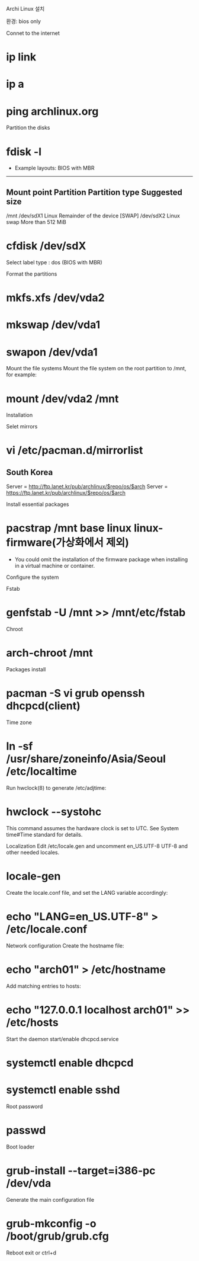 Archi Linux 설치

환경: bios only

Connet to the internet
# ip link
# ip a
# ping archlinux.org

Partition the disks
# fdisk -l
* Example layouts: BIOS with MBR
------------------------------------------------------------------------
Mount point			Partition	Partition type	Suggested size
-------------------------------------------------------------------------
/mnt				/dev/sdX1	Linux			Remainder of the device
[SWAP]				/dev/sdX2	Linux swap		More than 512 MiB

# cfdisk /dev/sdX
Select label type : dos (BIOS with MBR)

Format the partitions
# mkfs.xfs /dev/vda2
# mkswap /dev/vda1
# swapon /dev/vda1

Mount the file systems
Mount the file system on the root partition to /mnt, for example:
# mount /dev/vda2 /mnt

Installation

Selet mirrors
# vi /etc/pacman.d/mirrorlist
## South Korea
Server = http://ftp.lanet.kr/pub/archlinux/$repo/os/$arch
Server = https://ftp.lanet.kr/pub/archlinux/$repo/os/$arch

Install essential packages
# pacstrap /mnt base linux linux-firmware(가상화에서 제외)
* You could omit the installation of the firmware package when installing in a virtual machine or container.


Configure the system

Fstab
# genfstab -U /mnt >> /mnt/etc/fstab

Chroot
# arch-chroot /mnt

Packages install
# pacman -S vi grub openssh dhcpcd(client)

Time zone
# ln -sf /usr/share/zoneinfo/Asia/Seoul /etc/localtime
Run hwclock(8) to generate /etc/adjtime:
# hwclock --systohc
This command assumes the hardware clock is set to UTC. See System time#Time standard for details.

Localization
Edit /etc/locale.gen and uncomment en_US.UTF-8 UTF-8 and other needed locales.
# locale-gen
Create the locale.conf file, and set the LANG variable accordingly:
# echo "LANG=en_US.UTF-8" > /etc/locale.conf

Network configuration
Create the hostname file:
# echo "arch01" > /etc/hostname
 Add matching entries to hosts:
# echo "127.0.0.1	localhost	arch01" >> /etc/hosts

Start the daemon start/enable dhcpcd.service
# systemctl enable dhcpcd
# systemctl enable sshd


Root password
# passwd

Boot loader
# grub-install --target=i386-pc /dev/vda
Generate the main configuration file
# grub-mkconfig -o /boot/grub/grub.cfg


Reboot
exit or ctrl+d 

